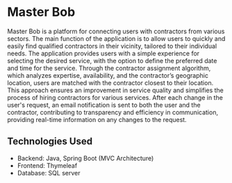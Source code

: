# Master Bob

Master Bob is a platform for connecting users with contractors from various sectors. The main function of the application is to allow users to quickly and 
easily find qualified contractors in their vicinity, tailored to their individual needs. The application provides users with a simple experience for selecting the 
desired service, with the option to define the preferred date and time for the service. Through the contractor assignment algorithm, which analyzes expertise, 
availability, and the contractor’s geographic location, users are matched with the contractor closest to their location. This approach ensures an improvement in 
service quality and simplifies the process of hiring contractors for various services. After each change in the user's request, an email notification is sent to both 
the user and the contractor, contributing to transparency and efficiency in communication, providing real-time information on any changes to the request.

## Technologies Used

- Backend: Java, Spring Boot (MVC Architecture)
- Frontend: Thymeleaf
- Database: SQL server
